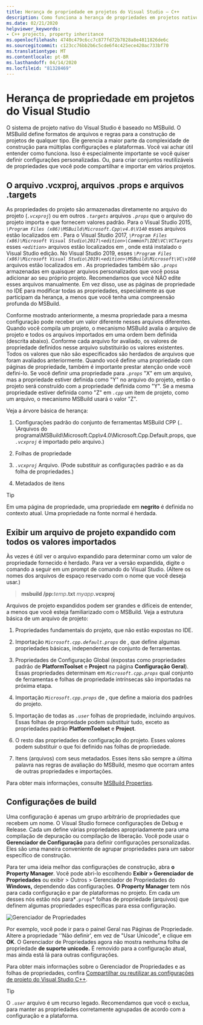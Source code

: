 ```yaml
---
title: Herança de propriedade em projetos do Visual Studio – C++
description: Como funciona a herança de propriedades em projetos nativos (MSBuild) Visual Studio C++.
ms.date: 02/21/2020
helpviewer_keywords:
- C++ projects, property inheritance
ms.openlocfilehash: 4740c479c6cc7c877fd72b7828a8e4811826de6c
ms.sourcegitcommit: c123cc76bb2b6c5cde6f4c425ece420ac733bf70
ms.translationtype: MT
ms.contentlocale: pt-BR
ms.lasthandoff: 04/14/2020
ms.locfileid: "81328469"
---
```

# <a name="property-inheritance-in-visual-studio-projects"></a>Herança de propriedade em projetos do Visual Studio

O sistema de projeto nativo do Visual Studio é baseado no MSBuild. O MSBuild define formatos de arquivos e regras para a construção de projetos de qualquer tipo. Ele gerencia a maior parte da complexidade de construção para múltiplas configurações e plataformas. Você vai achar útil entender como funciona. Isso é especialmente importante se você quiser definir configurações personalizadas. Ou, para criar conjuntos reutilizáveis de propriedades que você pode compartilhar e importar em vários projetos.

## <a name="the-vcxproj-file-props-files-and-targets-files"></a>O arquivo .vcxproj, arquivos .props e arquivos .targets

As propriedades do projeto são armazenadas diretamente no arquivo do projeto (*`.vcxproj`*) ou em outros *`.targets`* arquivos *`.props`* que o arquivo do projeto importa e que fornecem valores padrão. Para o Visual Studio 2015, *`\Program Files (x86)\MSBuild\Microsoft.Cpp\v4.0\V140`* esses arquivos estão localizados em . Para o Visual Studio 2017, *`\Program Files (x86)\Microsoft Visual Studio\2017\<edition>\Common7\IDE\VC\VCTargets`* esses *`<edition>`* arquivos estão localizados em , onde está instalado o Visual Studio edição. No Visual Studio 2019, esses *`\Program Files (x86)\Microsoft Visual Studio\2019\<edition>\MSBuild\Microsoft\VC\v160`* arquivos estão localizados em . As propriedades também são *`.props`* armazenadas em quaisquer arquivos personalizados que você possa adicionar ao seu próprio projeto. Recomendamos que você NÃO edite esses arquivos manualmente. Em vez disso, use as páginas de propriedade no IDE para modificar todas as propriedades, especialmente as que participam da herança, a menos que você tenha uma compreensão profunda do MSBuild.

Conforme mostrado anteriormente, a mesma propriedade para a mesma configuração pode receber um valor diferente nesses arquivos diferentes. Quando você compila um projeto, o mecanismo MSBuild avalia o arquivo de projeto e todos os arquivos importados em uma ordem bem definida (descrita abaixo). Conforme cada arquivo for avaliado, os valores de propriedade definidos nesse arquivo substituirão os valores existentes. Todos os valores que não são especificados são herdados de arquivos que foram avaliados anteriormente. Quando você define uma propriedade com páginas de propriedade, também é importante prestar atenção onde você defini-lo. Se você definir uma propriedade para *`.props`* "X" em um arquivo, mas a propriedade estiver definida como "Y" no arquivo do projeto, então o projeto será construído com a propriedade definida como "Y". Se a mesma propriedade estiver definida como "Z" em *`.cpp`* um item de projeto, como um arquivo, o mecanismo MSBuild usará o valor "Z".

Veja a árvore básica de herança:

1. Configurações padrão do conjunto de ferramentas MSBuild CPP (.. \Arquivos do programa\MSBuild\Microsoft.Cpp\v4.0\Microsoft.Cpp.Default.props, que *`.vcxproj`* é importado pelo arquivo.)

1. Folhas de propriedade

1. *`.vcxproj`* Arquivo. (Pode substituir as configurações padrão e as da folha de propriedades.)

1. Metadados de itens

> [!TIP]
> Em uma página de propriedade, uma propriedade em **negrito** é definida no contexto atual. Uma propriedade na fonte normal é herdada.

## <a name="view-an-expanded-project-file-with-all-imported-values"></a>Exibir um arquivo de projeto expandido com todos os valores importados

Às vezes é útil ver o arquivo expandido para determinar como um valor de propriedade fornecido é herdado. Para ver a versão expandida, digite o comando a seguir em um prompt de comando do Visual Studio. (Altere os nomes dos arquivos de espaço reservado com o nome que você deseja usar.)

> **msbuild /pp:**_temp_**.txt** _myapp_**.vcxproj**

Arquivos de projeto expandidos podem ser grandes e difíceis de entender, a menos que você esteja familiarizado com o MSBuild. Veja a estrutura básica de um arquivo de projeto:

1. Propriedades fundamentais do projeto, que não estão expostas no IDE.

1. Importação *`Microsoft.cpp.default.props`* de , que define algumas propriedades básicas, independentes de conjunto de ferramentas.

1. Propriedades de Configuração Global (expostas como propriedades padrão de **PlatformToolset** e **Project** na página **Configuração Geral**). Essas propriedades determinam em *`Microsoft.cpp.props`* qual conjunto de ferramentas e folhas de propriedade intrínsecas são importadas na próxima etapa.

1. Importação *`Microsoft.cpp.props`* de , que define a maioria dos padrões do projeto.

1. Importação de todas as *`.user`* folhas de propriedade, incluindo arquivos. Essas folhas de propriedade podem substituir tudo, exceto as propriedades padrão **PlatformToolset** e **Project**.

1. O resto das propriedades de configuração do projeto. Esses valores podem substituir o que foi definido nas folhas de propriedade.

1. Itens (arquivos) com seus metadados. Esses itens são sempre a última palavra nas regras de avaliação do MSBuild, mesmo que ocorram antes de outras propriedades e importações.

Para obter mais informações, consulte [MSBuild Properties](/visualstudio/msbuild/msbuild-properties).

## <a name="build-configurations"></a>Configurações de build

Uma configuração é apenas um grupo arbitrário de propriedades que recebem um nome. O Visual Studio fornece configurações de Debug e Release. Cada um define várias propriedades apropriadamente para uma compilação de depuração ou compilação de liberação. Você pode usar o **Gerenciador de Configuração** para definir configurações personalizadas. Eles são uma maneira conveniente de agrupar propriedades para um sabor específico de construção.

Para ter uma ideia melhor das configurações de construção, abra **o Property Manager**. Você pode abri-lo escolhendo **Exibir > Gerenciador de Propriedades** ou exibir > Outros > Gerenciador de Propriedades do **Windows,** dependendo das configurações. **O Property Manager** tem nós para cada configuração e par de plataformas no projeto. Em cada um desses nós estão nós para*`.props`* folhas de propriedade (arquivos) que definem algumas propriedades específicas para essa configuração.

![Gerenciador de Propriedades](media/property-manager.png "Gerenciador de Propriedades")

Por exemplo, você pode ir para o painel Geral nas Páginas de Propriedade. Altere a propriedade ''Não definir', em vez de "Usar Unicode", e clique em **OK**. O Gerenciador de Propriedades agora não mostra nenhuma folha de propriedade **de suporte unicode.** É removido para a configuração atual, mas ainda está lá para outras configurações.

Para obter mais informações sobre o Gerenciador de Propriedades e as folhas de propriedades, confira [Compartilhar ou reutilizar as configurações de projeto do Visual Studio C++](create-reusable-property-configurations.md).

> [!TIP]
> O *`.user`* arquivo é um recurso legado. Recomendamos que você o exclua, para manter as propriedades corretamente agrupadas de acordo com a configuração e a plataforma.
